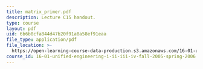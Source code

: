 ```yaml
---
title: matrix_primer.pdf
description: Lecture C15 handout.
type: course
layout: pdf
uid: 6b6b0cfa844d47b20f91a8a58ef91eaa
file_type: application/pdf
file_location: >-
  https://open-learning-course-data-production.s3.amazonaws.com/16-01-unified-engineering-i-ii-iii-iv-fall-2005-spring-2006/6b6b0cfa844d47b20f91a8a58ef91eaa_matrix_primer.pdf
course_id: 16-01-unified-engineering-i-ii-iii-iv-fall-2005-spring-2006
---
```

